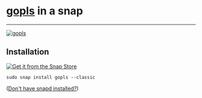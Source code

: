 # [gopls](https://github.com/golang/tools/blob/master/gopls/README.md) in a snap #

-------------------------------------------------------------------------------

[![gopls](https://snapcraft.io/gopls/badge.svg)](https://snapcraft.io/gopls)

## Installation ##

[![Get it from the Snap Store](https://snapcraft.io/static/images/badges/en/snap-store-black.svg)](https://snapcraft.io/gopls)

``` shell
sudo snap install gopls --classic
```

([Don't have snapd installed?](https://snapcraft.io/docs/core/install))
